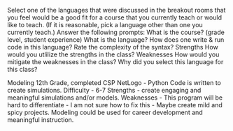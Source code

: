 Select one of the languages that were discussed in the breakout rooms that you feel would be a good fit for a course that you currently teach or would like to teach. (If it is reasonable, pick a language other than one you currently teach.)
Answer the following prompts:
What is the course? (grade level, student experience)
What is the language?
How does one write & run code in this language?
Rate the complexity of the syntax?
Strengths
How would you utlilize the strengths in the class?
Weaknesses
How would you mitigate the weaknesses in the class?
Why did you select this language for this class?


Modeling 12th Grade, completed CSP
NetLogo - Python
Code is written to create simulations.
Difficulty - 6-7
Strengths - create engaging and meaningful simulations and/or models.
Weaknesses - This program will be hard to differentiate - I am not sure how to fix this - Maybe create mild and spicy projects.
Modeling could be used for career development and meaningful instruction.
